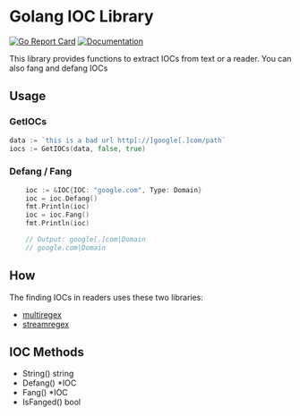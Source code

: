 # Golang IOC Library

[![Go Report Card](https://goreportcard.com/badge/github.com/vertoforce/go-ioc)](https://goreportcard.com/report/github.com/vertoforce/go-ioc)
[![Documentation](https://godoc.org/github.com/vertoforce/go-ioc?status.svg)](https://godoc.org/github.com/vertoforce/go-ioc)

This library provides functions to extract IOCs from text or a reader.  You can also fang and defang IOCs

## Usage

### GetIOCs

```go
data := `this is a bad url http[://]google[.]com/path`
iocs := GetIOCs(data, false, true)
```

### Defang / Fang

```go
    ioc := &IOC{IOC: "google.com", Type: Domain}
    ioc = ioc.Defang()
    fmt.Println(ioc)
    ioc = ioc.Fang()
    fmt.Println(ioc)

    // Output: google[.]com|Domain
    // google.com|Domain
```

## How

The finding IOCs in readers uses these two libraries:

- [multiregex](https://github.com/vertoforce/multiregex)
- [streamregex](https://github.com/vertoforce/streamregex)

## IOC Methods

- String() string
- Defang() *IOC
- Fang() *IOC
- IsFanged() bool

